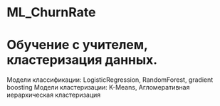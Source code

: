 # ML_ChurnRate
# Обучение с учителем, кластеризация данных.
Модели классификации: LogisticRegression, RandomForest, gradient boosting
Модели кластеризации: K-Means, Агломеративная иерархическая кластеризация
